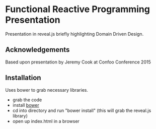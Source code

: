 Functional Reactive Programming Presentation
=========================

Presentation in reveal.js briefly highlighting Domain Driven Design.

Acknowledgements
----------------

Based upon presentation by Jeremy Cook at Confoo Conference 2015

Installation
------------

Uses bower to grab necessary libraries.
* grab the code
* install [bower](http://bower.io/)
* cd into directory and run "bower install" (this will grab the reveal.js library)
* open up index.html in a browser

